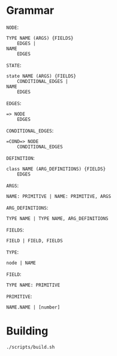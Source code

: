 # Grammar

`NODE`:
```
TYPE NAME (ARGS) {FIELDS}
	EDGES |
NAME
	EDGES
```

`STATE`:
```
state NAME (ARGS) {FIELDS}
	CONDITIONAL_EDGES |
NAME
	EDGES
```

`EDGES`:
```
=> NODE
	EDGES
```

`CONDITIONAL_EDGES`:
```
=COND=> NODE
	CONDITIONAL_EDGES
```

`DEFINITION`:
```
class NAME (ARG_DEFINITIONS) {FIELDS}
	EDGES
```

`ARGS`:
```
NAME: PRIMITIVE | NAME: PRIMITIVE, ARGS
```

`ARG_DEFINITIONS`:
```
TYPE NAME | TYPE NAME, ARG_DEFINITIONS
```

`FIELDS`:
```
FIELD | FIELD, FIELDS
```

`TYPE`:
```
node | NAME
```

`FIELD`:
```
TYPE NAME: PRIMITIVE
```

`PRIMITIVE`:
```
NAME.NAME | [number]
```

# Building

```
./scripts/build.sh
```

